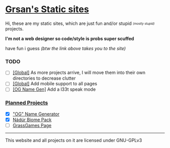 # [Grsan's Static sites](https://mcdev.life)

Hi, these are my static sites, which are just fun and/or stupid <sub><sup>*(mostly stupid)*</sup></sub> projects.

**I'm not a web designer so code/style is probs super scuffed**

have fun i guess *(btw the link above takes you to the site)*

### TODO
  - [ ] [[Global]](https://mcdev.life) As more projects arrive, I will move them into their own directories to decrease clutter
  - [ ] [[Global]](https://mcdev.life) Add mobile support to all pages
  - [ ] [[OG Name Gen]](https://mcdev.life/views/og_name_gen.html) Add a l33t speak mode
### [Planned Projects](#planned-projects)
  - [x] ["OG" Name Generator](https://mcdev.life/views/og_name_gen.html)
  - [x] [Nádúr Biome Pack](https://mcdev.life/views/nadur.html)
  - [ ] [GrassGames Page](https://mcdev.life/views/grass_games.html)

---
This website and all projects on it are licensed under GNU-GPLv3